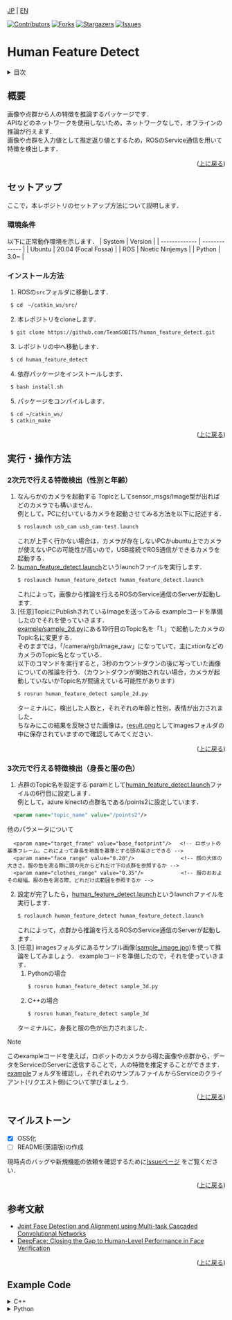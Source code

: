 <a name="readme-top"></a>

[JP](README.md) | [EN](README_en.md)

[![Contributors][contributors-shield]][contributors-url]
[![Forks][forks-shield]][forks-url]
[![Stargazers][stars-shield]][stars-url]
[![Issues][issues-shield]][issues-url]
<!-- [![MIT License][license-shield]][license-url] -->

# Human Feature Detect

<!-- 目次 -->
<details>
  <summary>目次</summary>
  <ol>
    <li>
      <a href="#概要">概要</a>
    </li>
    <li>
      <a href="#環境構築">環境構築</a>
      <ul>
        <li><a href="#環境条件">環境条件</a></li>
        <li><a href="#インストール方法">インストール方法</a></li>
      </ul>
    </li>
    <li><a href="#実行・操作方法">実行・操作方法</a></li>
    <li><a href="#マイルストーン">マイルストーン</a></li>
    <!-- <li><a href="#変更履歴">変更履歴</a></li> -->
    <!-- <li><a href="#contributing">Contributing</a></li> -->
    <!-- <li><a href="#license">License</a></li> -->
    <li><a href="#参考文献">参考文献</a></li>
  </ol>
</details>



<!-- レポジトリの概要 -->
## 概要

<!-- [![Product Name Screen Shot][product-screenshot]](https://example.com) -->

画像や点群から人の特徴を推論するパッケージです．\
APIなどのネットワークを使用しないため，ネットワークなしで，オフラインの推論が行えます．\
画像や点群を入力値として推定返り値とするため，ROSのService通信を用いて特徴を検出します．

<p align="right">(<a href="#readme-top">上に戻る</a>)</p>



<!-- セットアップ -->
## セットアップ
ここで，本レポジトリのセットアップ方法について説明します．

### 環境条件

以下に正常動作環境を示します．
| System  | Version |
| ------------- | ------------- |
| Ubuntu | 20.04 (Focal Fossa) |
| ROS | Noetic Ninjemys |
| Python | 3.0~ |

### インストール方法

1. ROSの`src`フォルダに移動します．
  ```sh
   $ cd　~/catkin_ws/src/
  ```
2. 本レポジトリをcloneします．
  ```sh
   $ git clone https://github.com/TeamSOBITS/human_feature_detect.git
  ```
3. レポジトリの中へ移動します．
  ```sh
   $ cd human_feature_detect
  ```
4. 依存パッケージをインストールします．
  ```sh
   $ bash install.sh
  ```
5. パッケージをコンパイルします．
  ```sh
   $ cd ~/catkin_ws/
   $ catkin_make
  ```

<p align="right">(<a href="#readme-top">上に戻る</a>)</p>



<!-- 実行・操作方法 -->
## 実行・操作方法
### 2次元で行える特徴検出（性別と年齢）
<!-- デモの実行方法やスクリーンショットがあるとわかりやすくなるでしょう -->
1. なんらかのカメラを起動する
    Topicとしてsensor_msgs/Image型が出ればどのカメラでも構いません．\
    例として，PCに付いているカメラを起動させてみる方法を以下に記述する．
    ```sh
    $ roslaunch usb_cam usb_cam-test.launch
    ```
    これが上手く行かない場合は，カメラが存在しないPCかubuntu上でカメラが使えないPCの可能性が高いので，USB接続でROS通信ができるカメラを起動する．
2. [human_feature_detect.launch](/launch/human_feature_detect.launch)というlaunchファイルを実行します．
    ```sh
    $ roslaunch human_feature_detect human_feature_detect.launch
    ```
    これによって，画像から推論を行えるROSのService通信のServerが起動します．
3. [任意]TopicにPublishされているImageを送ってみる
    exampleコードを準備したのでそれを使っていきます．\
    [example/sample_2d.py](example/sample_2d.py)にある19行目のTopic名を「1.」で起動したカメラのTopic名に変更する．\
    そのままでは，「/camera/rgb/image_raw」になっていて，主にxtionなどのカメラのTopic名となっている．\
    以下のコマンドを実行すると，3秒のカウントダウンの後に写っていた画像についての推論を行う．（カウントダウンが開始されない場合，カメラが起動していないかTopic名が間違えている可能性があります）
    ```sh
    $ rosrun human_feature_detect sample_2d.py
    ```
    ターミナルに，検出した人数と，それぞれの年齢と性別，表情が出力されました．\
    ちなみにこの結果を反映させた画像は，[result.png](/images/result.png)としてimagesフォルダの中に保存されていますので確認してみてください．

<p align="right">(<a href="#readme-top">上に戻る</a>)</p>

### 3次元で行える特徴検出（身長と服の色）
1. 点群のTopic名を設定する
  paramとして[human_feature_detect.launch](/launch/human_feature_detect.launch)ファイルの6行目に設定します．\
  例として，azure kinectの点群名である/points2に設定しています．
  ```xml
    <param name="topic_name" value="/points2"/>
  ```
  他のパラメータについて
  ```
    <param name="target_frame" value="base_footprint"/>　 <!-- ロボットの基準フレーム。これによって身長を地面を基準とする頭の高さとできる -->
    <param name="face_range" value="0.20"/>               <!-- 顔の大体の大きさ。服の色を測る際に頭の先からどれだけ下の点群を参照するか -->
    <param name="clothes_range" value="0.35"/>            <!-- 服のおおよその縦幅。服の色を測る際、どれだけ広範囲を参照するか -->
  ```
2. 設定が完了したら，[human_feature_detect.launch](/launch/human_feature_detect.launch)というlaunchファイルを実行します．
    ```sh
    $ roslaunch human_feature_detect human_feature_detect.launch
    ```
    これによって，点群から推論を行えるROSのService通信のServerが起動します．
3. [任意] imagesフォルダにあるサンプル画像([sample_image.jpg](/images/sample_image.jpg))を使って推論をしてみましょう．
    exampleコードを準備したので，それを使っていきます．
   1. Pythonの場合
        ```sh
        $ rosrun human_feature_detect sample_3d.py
        ```
   2. C++の場合
        ```sh
        $ rosrun human_feature_detect sample_3d
        ```
    ターミナルに，身長と服の色が出力されました．

> [!NOTE]
> このexampleコードを使えば，ロボットのカメラから得た画像や点群から，データをServiceのServerに送信することで，人の特徴を推定することができます．\
> [example](/example/)フォルダを確認し，それぞれのサンプルファイルからServiceのクライアント(リクエスト側)について学びましょう．

<p align="right">(<a href="#readme-top">上に戻る</a>)</p>



<!-- マイルストーン -->
## マイルストーン

- [x] OSS化
- [ ] README(英語版)の作成

現時点のバッグや新規機能の依頼を確認するために[Issueページ](issues-url) をご覧ください．

<p align="right">(<a href="#readme-top">上に戻る</a>)</p>


<!-- 変更履歴 -->
<!-- ## 変更履歴

- 2.0: 代表的なタイトル
  - 詳細 1
  - 詳細 2
  - 詳細 3
- 1.1: 代表的なタイトル
  - 詳細 1
  - 詳細 2
  - 詳細 3
- 1.0: 代表的なタイトル
  - 詳細 1
  - 詳細 2
  - 詳細 3 -->

<!-- CONTRIBUTING -->
<!-- ## Contributing

Contributions are what make the open source community such an amazing place to learn, inspire, and create. Any contributions you make are **greatly appreciated**.

If you have a suggestion that would make this better, please fork the repo and create a pull request. You can also simply open an issue with the tag "enhancement".
Don't forget to give the project a star! Thanks again!

1. Fork the Project
2. Create your Feature Branch (`git checkout -b feature/AmazingFeature`)
3. Commit your Changes (`git commit -m 'Add some AmazingFeature'`)
4. Push to the Branch (`git push origin feature/AmazingFeature`)
5. Open a Pull Request

<p align="right">(<a href="#readme-top">上に戻る</a>)</p> -->



<!-- LICENSE -->
<!-- ## License

Distributed under the MIT License. See `LICENSE.txt` for more information.

<p align="right">(<a href="#readme-top">上に戻る</a>)</p> -->



<!-- 参考文献 -->
## 参考文献

* [Joint Face Detection and Alignment using Multi-task Cascaded Convolutional Networks](https://arxiv.org/abs/1604.02878)
* [DeepFace: Closing the Gap to Human-Level Performance in Face Verification](https://www.cs.toronto.edu/~ranzato/publications/taigman_cvpr14.pdf)

<p align="right">(<a href="#readme-top">上に戻る</a>)</p>

<!-- MARKDOWN LINKS & IMAGES -->
<!-- https://www.markdownguide.org/basic-syntax/#reference-style-links -->
[contributors-shield]: https://img.shields.io/github/contributors/TeamSOBITS/human_feature_detect.svg?style=for-the-badge
[contributors-url]: https://github.com/TeamSOBITS/human_feature_detect/graphs/contributors
[forks-shield]: https://img.shields.io/github/forks/TeamSOBITS/human_feature_detect.svg?style=for-the-badge
[forks-url]: https://github.com/TeamSOBITS/human_feature_detect/network/members
[stars-shield]: https://img.shields.io/github/stars/TeamSOBITS/human_feature_detect.svg?style=for-the-badge
[stars-url]: https://github.com/TeamSOBITS/human_feature_detect/stargazers
[issues-shield]: https://img.shields.io/github/issues/TeamSOBITS/human_feature_detect.svg?style=for-the-badge
[issues-url]: https://github.com/TeamSOBITS/human_feature_detect/issues
[license-shield]: https://img.shields.io/github/license/TeamSOBITS/human_feature_detect.svg?style=for-the-badge
[license-url]: LICENSE


## Example Code
<details><summary>C++</summary>

## C++
```cpp
#include <stdio.h>
#include <ros/ros.h>
#include <cstdlib>
#include <opencv2/opencv.hpp>
#include <opencv2/highgui/highgui.hpp>
#include <cv_bridge/cv_bridge.h>
#include <vector>
#include <string>
#include <iostream>
#include <sensor_msgs/Image.h>
#include <human_feature_detect/Features.h>

int main(int argc, char** argv) {
    ros::init(argc, argv, "human_feature_detect_sample_2d");
    std::string home_path = getenv("HOME"); // ここにターミナルのhomeディレクトリまでのパスが代入  ex) home_path = "/home/sobits"

    // 写真をopencvで読み込む。home_path + catkin_ws以降の写真ホルダーまでのパスを入力
    std::string picture_file_path = home_path + "/catkin_ws/src/human_feature_detect/images/sample_image.jpg";
    cv::Mat picture = cv::imread(picture_file_path);
    ros::spinOnce();
    cv_bridge::CvImage cv_image;

    // 写真の型(BGR型)から、ROSで通信を行える型(sensor_msgs/Image型)に変換する
    cv_image.encoding = sensor_msgs::image_encodings::BGR8;
    cv_image.image = picture;

    // 特徴(年齢と性別)を取得してくれるServiceのサーバーが立ち上がったら接続される定義をする
    ros::NodeHandle nh;
    ros::ServiceClient service = nh.serviceClient<human_feature_detect::Features>("/human_feature_detect/features");

    // サーバーに送信するデータを作成する
    human_feature_detect::Features srv;
    srv.request.input_image = *cv_image.toImageMsg();

    // サーバーが立ち上がったらROSのメッセージにした写真をサーバーに送信
    while (ros::ok()) {
        if (service.call(srv)) break;
        else {
            ros::spinOnce();
            continue;
        }
    }

    // 返答されたデータから、テキストで出力する(例)
    printf("検出された人数は%ld人です。\n\n",srv.response.features.size());
    for (int i=0; i<srv.response.features.size(); i++) {
        printf("%d人目の人は、性別は%sで、\n", (i+1), srv.response.features[i].sex.c_str());
        printf("年齢は%d歳から%d歳くらいです。\n\n", srv.response.features[i].age_lower, srv.response.features[i].age_uper);
    }

    // 返答されたデータから、画像を出力する方法
    // 返答されたROSのメッセージの型(sensor_msgs/Image型)から写真の型(BGR型)に変換する。
    cv_bridge::CvImageConstPtr cv_ptr = cv_bridge::toCvCopy(srv.response.result_image, sensor_msgs::image_encodings::BGR8);
    cv::Mat output_image = cv_ptr->image;
    for (int i=0; i<4; i++) picture_file_path.pop_back();
    cv::imwrite(picture_file_path + "_result.jpg", output_image);
    cv::imshow("result_image", output_image);
    cv::waitKey(100);
    ros::spinOnce();
    ros::spin();
    return 0;
}
```

<p align="right">(<a href="#readme-top">上に戻る</a>)</p>

</details>

<details><summary>Python</summary>

## Python

```python
#!/usr/bin/env python3
import rospy
from os.path import expanduser
import cv2
from cv_bridge import CvBridge
from sensor_msgs.msg import Image
from human_feature_detect.srv import Features

def main():
    rospy.init_node("human_feature_detect_sample_2d")
    home_path = expanduser("~") # ここにターミナルのhomeディレクトリまでのパスが代入  ex) home_path = "/home/sobits"

    # 写真をopencvで読み込む。home_path + catkin_ws以降の写真ホルダーまでのパスを入力
    picture_file_path = home_path + "/catkin_ws/src/human_feature_detect/images/sample_image.jpg"
    picture = cv2.imread(picture_file_path)
    bridge = CvBridge()

    # 写真の型(BGR型)から、ROSで通信を行える型(sensor_msgs/Image型)に変換する
    image_msg = bridge.cv2_to_imgmsg(picture, encoding="bgr8")

    # 特徴(年齢と性別)を取得してくれるServiceのサーバーが立ち上がるまで待つ
    rospy.wait_for_service("/human_feature_detect/features")
    # サーバーが立ち上がったらこちら側でクライアントとして定義する
    service = rospy.ServiceProxy("/human_feature_detect/features", Features)

    # ROSのメッセージにした写真をサーバーに送信。返答結果はresponseに代入される
    response = service(image_msg)

    # 返答されたデータから、テキストで出力する(例)
    print("検出された人数は" + str(len(response.features)) + "人です。\n")
    for i in range(len(response.features)):
        print(str(i+1) + "人目の人は、性別は" + str(response.features[i].sex) + "で、")
        print("年齢は" + str(response.features[i].age_lower) + "歳から" + str(response.features[i].age_uper) + "歳くらいです。\n")
    
    # 返答されたデータから、画像を出力する方法
    # 返答されたROSのメッセージの型(sensor_msgs/Image型)から写真の型(BGR型)に変換する。
    output_image = bridge.imgmsg_to_cv2(response.result_image, desired_encoding="bgr8")
    # 写真が保存されていたところに、バウンディングボックスをつけた返答画像も保存する。
    cv2.imwrite(picture_file_path[:-4] + "_result.jpg", output_image)
    # 画像を表示
    cv2.imshow("result_image", output_image)
    cv2.waitKey(0)
    rospy.spin()

if __name__ == '__main__':
    main()
```

<p align="right">(<a href="#readme-top">上に戻る</a>)</p>

</details>
